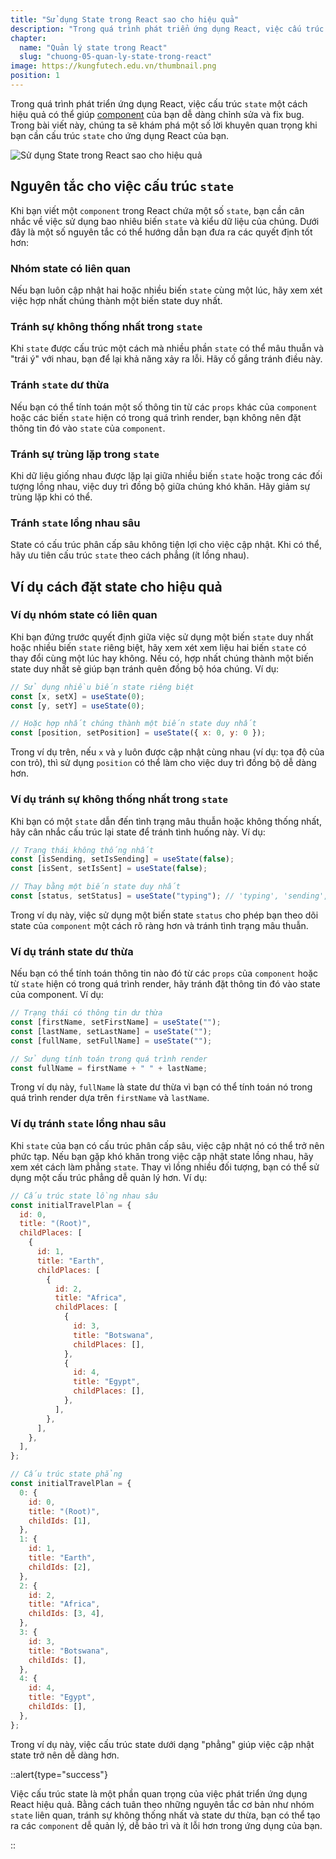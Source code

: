 ```yaml
---
title: "Sử dụng State trong React sao cho hiệu quả"
description: "Trong quá trình phát triển ứng dụng React, việc cấu trúc state một cách hiệu quả có thể tạo ra sự khác biệt lớn giữa một component dễ dàng chỉnh sửa và fix bug và một component rất khó để sửa chúng. Trong bài viết này, chúng ta sẽ khám phá một số lời khuyên quan trọng khi bạn cần cấu trúc state cho ứng dụng React của bạn"
chapter:
  name: "Quản lý state trong React"
  slug: "chuong-05-quan-ly-state-trong-react"
image: https://kungfutech.edu.vn/thumbnail.png
position: 1
---
```


Trong quá trình phát triển ứng dụng React, việc cấu trúc `state` một cách hiệu quả có thể giúp [component](/bai-viet/reactjs/component-trong-react-la-gi) của bạn dễ dàng chỉnh sửa và fix bug. Trong bài viết này, chúng ta sẽ khám phá một số lời khuyên quan trọng khi bạn cần cấu trúc `state` cho ứng dụng React của bạn.

![Sử dụng State trong React sao cho hiệu quả](https://github.com/techmely/hoc-lap-trinh/assets/29374426/df178bd4-b443-4df7-ba72-0e71d2f8125b)


## Nguyên tắc cho việc cấu trúc `state`

Khi bạn viết một `component` trong React chứa một số `state`, bạn cần cân nhắc về việc sử dụng bao nhiêu biến `state` và kiểu dữ liệu của chúng. Dưới đây là một số nguyên tắc có thể hướng dẫn bạn đưa ra các quyết định tốt hơn:

### Nhóm state có liên quan

Nếu bạn luôn cập nhật hai hoặc nhiều biến `state` cùng một lúc, hãy xem xét việc hợp nhất chúng thành một biến state duy nhất.

### Tránh sự không thống nhất trong `state`

Khi `state` được cấu trúc một cách mà nhiều phần `state` có thể mâu thuẫn và "trái ý" với nhau, bạn để lại khả năng xảy ra lỗi. Hãy cố gắng tránh điều này.

### Tránh `state` dư thừa

Nếu bạn có thể tính toán một số thông tin từ các `props` khác của `component` hoặc các biến `state` hiện có trong quá trình render, bạn không nên đặt thông tin đó vào `state` của `component`.

### Tránh sự trùng lặp trong `state`

Khi dữ liệu giống nhau được lặp lại giữa nhiều biến `state` hoặc trong các đối tượng lồng nhau, việc duy trì đồng bộ giữa chúng khó khăn. Hãy giảm sự trùng lặp khi có thể.

### Tránh `state` lồng nhau sâu

State có cấu trúc phân cấp sâu không tiện lợi cho việc cập nhật. Khi có thể, hãy ưu tiên cấu trúc `state` theo cách phẳng (ít lồng nhau).

## Ví dụ cách đặt state cho hiệu quả

### Ví dụ nhóm state có liên quan

Khi bạn đứng trước quyết định giữa việc sử dụng một biến `state` duy nhất hoặc nhiều biến `state` riêng biệt, hãy xem xét xem liệu hai biến `state` có thay đổi cùng một lúc hay không. Nếu có, hợp nhất chúng thành một biến state duy nhất sẽ giúp bạn tránh quên đồng bộ hóa chúng. Ví dụ:

```jsx
// Sử dụng nhiều biến state riêng biệt
const [x, setX] = useState(0);
const [y, setY] = useState(0);

// Hoặc hợp nhất chúng thành một biến state duy nhất
const [position, setPosition] = useState({ x: 0, y: 0 });
```

Trong ví dụ trên, nếu `x` và `y` luôn được cập nhật cùng nhau (ví dụ: tọa độ của con trỏ), thì sử dụng `position` có thể làm cho việc duy trì đồng bộ dễ dàng hơn.

### Ví dụ tránh sự không thống nhất trong `state`

Khi bạn có một `state` dẫn đến tình trạng mâu thuẫn hoặc không thống nhất, hãy cân nhắc cấu trúc lại state để tránh tình huống này. Ví dụ:

```jsx
// Trạng thái không thống nhất
const [isSending, setIsSending] = useState(false);
const [isSent, setIsSent] = useState(false);

// Thay bằng một biến state duy nhất
const [status, setStatus] = useState("typing"); // 'typing', 'sending', 'sent'
```

Trong ví dụ này, việc sử dụng một biến state `status` cho phép bạn theo dõi state của `component` một cách rõ ràng hơn và tránh tình trạng mâu thuẫn.

### Ví dụ tránh state dư thừa

Nếu bạn có thể tính toán thông tin nào đó từ các `props` của `component` hoặc từ `state` hiện có trong quá trình render, hãy tránh đặt thông tin đó vào state của component. Ví dụ:

```jsx
// Trạng thái có thông tin dư thừa
const [firstName, setFirstName] = useState("");
const [lastName, setLastName] = useState("");
const [fullName, setFullName] = useState("");

// Sử dụng tính toán trong quá trình render
const fullName = firstName + " " + lastName;
```

Trong ví dụ này, `fullName` là state dư thừa vì bạn có thể tính toán nó trong quá trình render dựa trên `firstName` và `lastName`.

### Ví dụ tránh `state` lồng nhau sâu

Khi `state` của bạn có cấu trúc phân cấp sâu, việc cập nhật nó có thể trở nên phức tạp. Nếu bạn gặp khó khăn trong việc cập nhật state lồng nhau, hãy xem xét cách làm phẳng `state`. Thay vì lồng nhiều đối tượng, bạn có thể sử dụng một cấu trúc phẳng dễ quản lý hơn. Ví dụ:

```jsx
// Cấu trúc state lồng nhau sâu
const initialTravelPlan = {
  id: 0,
  title: "(Root)",
  childPlaces: [
    {
      id: 1,
      title: "Earth",
      childPlaces: [
        {
          id: 2,
          title: "Africa",
          childPlaces: [
            {
              id: 3,
              title: "Botswana",
              childPlaces: [],
            },
            {
              id: 4,
              title: "Egypt",
              childPlaces: [],
            },
          ],
        },
      ],
    },
  ],
};

// Cấu trúc state phẳng
const initialTravelPlan = {
  0: {
    id: 0,
    title: "(Root)",
    childIds: [1],
  },
  1: {
    id: 1,
    title: "Earth",
    childIds: [2],
  },
  2: {
    id: 2,
    title: "Africa",
    childIds: [3, 4],
  },
  3: {
    id: 3,
    title: "Botswana",
    childIds: [],
  },
  4: {
    id: 4,
    title: "Egypt",
    childIds: [],
  },
};
```

Trong ví dụ này, việc cấu trúc state dưới dạng "phẳng" giúp việc cập nhật state trở nên dễ dàng hơn.

::alert{type="success"}

Việc cấu trúc state là một phần quan trọng của việc phát triển ứng dụng React hiệu quả. Bằng cách tuân theo những nguyên tắc cơ bản như nhóm `state` liên quan, tránh sự không thống nhất và state dư thừa, bạn có thể tạo ra các `component` dễ quản lý, dễ bảo trì và ít lỗi hơn trong ứng dụng của bạn.

::
